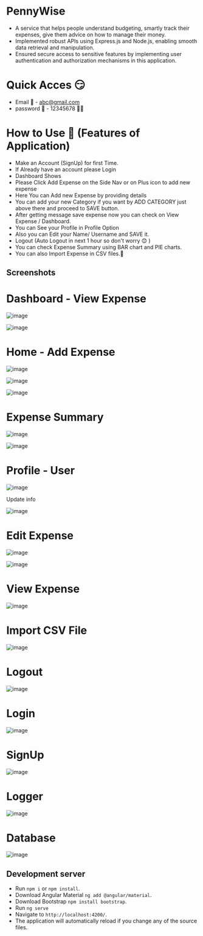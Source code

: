 # PennyWise
- A service that helps people understand budgeting, smartly track their expenses, give them advice on how to manage their money.
- Implemented robust APIs using Express.js and Node.js, enabling smooth data retrieval and manipulation.
- Ensured secure access to sensitive features by implementing user authentication and authorization mechanisms in this application.

# Quick Acces 😏

- Email 📧 - abc@gmail.com
- password 🔑 - 12345678 🤫🤐


# How to Use 👥 (Features of Application)
- Make an Account (SignUp) for first Time.
- If Already have an account please Login
- Dashboard Shows
- Please Click Add Expense on the Side Nav or on Plus icon to add new expense
- Here You can Add new Expense by providing details
- You can add your new Category if you want by ADD CATEGORY just above there and proceed to SAVE button.
- After getting message save expense now you can check on View Expense / Dashboard.
- You can See your Profile in Profile Option
- Also you can Edit your Name/ Username and SAVE it.
- Logout (Auto Logout in next 1 hour so don't worry 😊 )
- You can check Expense Summary using BAR chart and PIE charts.
- You can also Import Expense in CSV files.📩

## Screenshots
# Dashboard - View Expense

![image](https://github.com/k2s09/penny-wise/assets/96789493/47943654-8b88-4adb-afd2-2fc2ce7be0a2)


![image](https://github.com/k2s09/penny-wise/assets/96789493/16dc906d-8092-441d-9214-12b42d0404d3)


# Home - Add Expense 

![image](https://github.com/k2s09/penny-wise/assets/96789493/b8df0bfe-3d86-4666-a6a6-05f40b026471)

![image](https://github.com/k2s09/penny-wise/assets/96789493/a8f01ea0-bbc0-4b92-ad0d-470579b96e68)

![image](https://github.com/k2s09/penny-wise/assets/96789493/b9cb123f-2def-4864-868b-999d38984348)

# Expense Summary

![image](https://github.com/k2s09/penny-wise/assets/96789493/915db7b6-4567-48bb-8147-21787da4d6d0)

![image](https://github.com/k2s09/penny-wise/assets/96789493/a5d048f7-2adc-496b-9c4a-af5fdbf221b0)


# Profile - User

![image](https://github.com/k2s09/penny-wise/assets/96789493/dae4b7aa-e337-4584-803a-35cb064d1b5a)

Update info

![image](https://github.com/k2s09/penny-wise/assets/96789493/eb86dded-17bf-4546-9e7f-b6493370fbea)


# Edit Expense

![image](https://github.com/k2s09/penny-wise/assets/96789493/8f0af600-4311-4b63-9aff-95b20de67be4)

![image](https://github.com/k2s09/penny-wise/assets/96789493/02d2e634-cd47-4ed5-944d-77467afc6be7)

# View Expense

![image](https://github.com/k2s09/penny-wise/assets/96789493/2eb61c22-2b25-4c21-ace6-efb8e836e36a)



# Import CSV File
![image](https://github.com/k2s09/penny-wise/assets/96789493/90d27a08-51cb-4b3c-9dc8-843cdcbcee6f)


# Logout
![image](https://github.com/k2s09/penny-wise/assets/96789493/04bc9557-aad8-4f5b-8ec1-077fa3262be9)


# Login
![image](https://github.com/k2s09/penny-wise/assets/96789493/7de69073-ad13-40a7-8d7e-8f1b3fd3f492)

# SignUp
![image](https://github.com/k2s09/penny-wise/assets/96789493/33d3d042-5283-49c9-8a37-e5ee902d967a)

# Logger
![image](https://github.com/k2s09/penny-wise/assets/96789493/7e37a242-533a-41fc-b418-430eb77f4746)

# Database

![image](https://github.com/k2s09/penny-wise/assets/96789493/b490db8a-d765-4506-af9c-31185646ad2d)

## Development server
- Run `npm i` or `npm install`.
- Download Angular Material `ng add @angular/material`.
- Download Bootstrap `npm install bootstrap`.
- Run `ng serve`
- Navigate to  `http://localhost:4200/`.
- The application will automatically reload if you change any of the source files.

